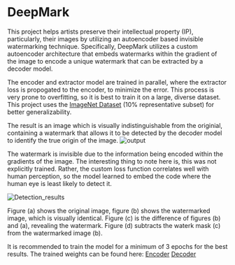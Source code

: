 # DeepMark

This project helps artists preserve their intellectual property (IP), particularly, their images by utilizing an autoencoder based invisible watermarking technique. Specifically, DeepMark utilizes a custom autoencoder architecture that embeds watermarks within the gradient of the image to encode a unique watermark that can be extracted by a decoder model. 

The encoder and extractor model are trained in parallel, where the extractor loss is propogated to the encoder, to minimize the error. This process is very prone to overfitting, so it is best to train it on a large, diverse dataset. This project uses the [ImageNet Dataset](https://www.image-net.org/download.php) (10% representative subset) for better generalizability.

The result is an image which is visually indistinguishable from the originial, containing a watermark that allows it to be detected by the decoder model to identify the true origin of the image. 
![output](https://github.com/user-attachments/assets/5065a26d-6d4e-4d88-979d-472b945f5dbc)

The watermark is invisible due to the information being encoded within the gradients of the image. The interesting thing to note here is, this was not explicitly trained. Rather, the custom loss function correlates well with human perception, so the model learned to embed the code where the human eye is least likely to detect it. 

![Detection_results](https://github.com/user-attachments/assets/b38406c4-f0b8-4977-a1ba-4007fcdf3c90)

Figure (a) shows the original image, figure (b) shows the watermarked image, which is visually identical. Figure (c) is the difference of figures (b) and (a), revealing the watermark. Figure (d) subtracts the waterk mask (c) from the watermarked image (b).

It is recommended to train the model for a minimum of 3 epochs for the best results.
The trained weights can be found here:
[Encoder](https://drive.google.com/file/d/1xPaG9WmsA6QGrwRd9eeOxbG1M95m0sgC/view?usp=drive_link)
[Decoder](https://drive.google.com/file/d/1UDQ50icwkhPI6pMSZg8sQk_wV6o_WkYS/view?usp=drive_link)
